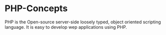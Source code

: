 # PHP-Concepts
PHP is the Open-source server-side loosely typed, object oriented scripting language. It is easy to develop wep applications using PHP. 
